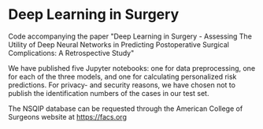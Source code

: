 # Deep Learning in Surgery
Code accompanying the paper "Deep Learning in Surgery - Assessing The Utility of Deep Neural Networks in Predicting Postoperative Surgical Complications: A Retrospective Study"

We have published five Jupyter notebooks: one for data preprocessing, one for each of the three models, and one for calculating personalized risk predictions. 
For privacy- and security reasons, we have chosen not to publish the identification numbers of the cases in our test set.

The NSQIP database can be requested through the American College of Surgeons website at https://facs.org

